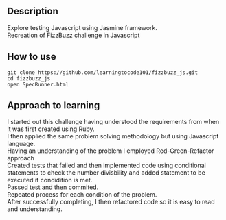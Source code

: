 ## Description
Explore testing Javascript using Jasmine framework.  
Recreation of FizzBuzz challenge in Javascript 

## How to use
```
git clone https://github.com/learningtocode101/fizzbuzz_js.git
cd fizzbuzz_js
open SpecRunner.html 
```
## Approach to learning
I started out this challenge having understood the requirements from when it was first created using Ruby.  
I then applied the same problem solving methodology but using Javascript language.  
Having an understanding of the problem I employed  Red-Green-Refactor approach  
 Created tests that failed and then implemented code using conditional statements to check the number divisbility and added statement to be executed if condidition is met.  
Passed test and then commited.    
Repeated process for each condition of the problem.  
After successfully completing, I then refactored code so it is easy to read and understanding.  
